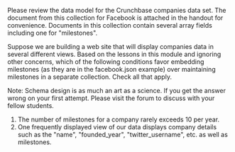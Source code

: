  Please review the data model for the Crunchbase companies data set. The document from this collection for Facebook is attached in the handout for convenience. Documents in this collection contain several array fields including one for "milestones".

Suppose we are building a web site that will display companies data in several different views. Based on the lessons in this module and ignoring other concerns, which of the following conditions favor embedding milestones (as they are in the facebook.json example) over maintaining milestones in a separate collection. Check all that apply.

Note: Schema design is as much an art as a science. If you get the answer wrong on your first attempt. Please visit the forum to discuss with your fellow students. 

1) The number of milestones for a company rarely exceeds 10 per year. 
2) One frequently displayed view of our data displays company details such as the "name", "founded_year", "twitter_username", etc. as well as milestones. 
